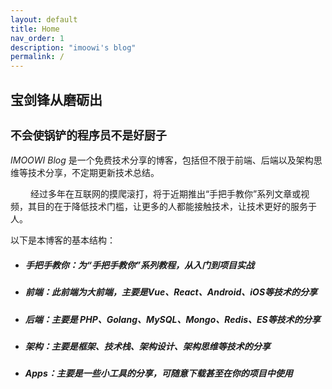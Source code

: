 ```yaml
---
layout: default
title: Home
nav_order: 1
description: "imoowi's blog"
permalink: /
---
```

## 宝剑锋从磨砺出
## `不会使锅铲的程序员不是好厨子`

_IMOOWI Blog_ 是一个免费技术分享的博客，包括但不限于前端、后端以及架构思维等技术分享，不定期更新技术总结。

&emsp;&emsp; 经过多年在互联网的摸爬滚打，将于近期推出“手把手教你”系列文章或视频，其目的在于降低技术门槛，让更多的人都能接触技术，让技术更好的服务于人。


以下是本博客的基本结构：

- ##### 手把手教你：为“手把手教你”系列教程，从入门到项目实战
- ##### 前端：此前端为大前端，主要是Vue、React、Android、iOS等技术的分享
- ##### 后端：主要是 PHP、Golang、MySQL、Mongo、Redis、ES等技术的分享
- ##### 架构：主要是框架、技术栈、架构设计、架构思维等技术的分享
- ##### Apps：主要是一些小工具的分享，可随意下载甚至在你的项目中使用
